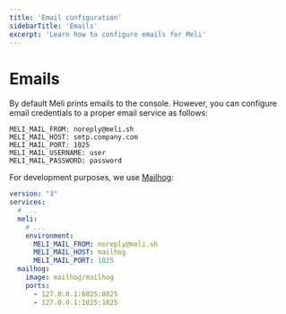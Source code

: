 ```yaml
---
title: 'Email configuration'
sidebarTitle: 'Emails'
excerpt: 'Learn how to configure emails for Meli'
---
```


# Emails

By default Meli prints emails to the console. However, you can configure email credentials to a proper email service as follows:

<div class="code-group">

```shell script
MELI_MAIL_FROM: noreply@meli.sh
MELI_MAIL_HOST: smtp.company.com
MELI_MAIL_PORT: 1025
MELI_MAIL_USERNAME: user
MELI_MAIL_PASSWORD: password
```

</div>

For development purposes, we use [Mailhog](https://github.com/mailhog/MailHog):

<div class="code-group" data-props='{ "labels": ["docker-compose.yml"] }'>

```yaml
version: "3"
services:
  # ...
  meli:
    # ...
    environment:
      MELI_MAIL_FROM: noreply@meli.sh
      MELI_MAIL_HOST: mailhog
      MELI_MAIL_PORT: 1025
  mailhog:
    image: mailhog/mailhog
    ports:
      - 127.0.0.1:8025:8025
      - 127.0.0.1:1025:1025
```

</div>
